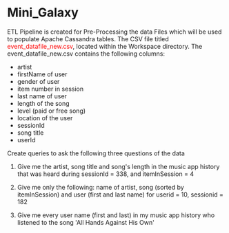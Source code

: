 # Mini_Galaxy
ETL Pipeline is created for Pre-Processing the data Files which will be used to populate Apache Cassandra tables.
The CSV file titled <font color=red>event_datafile_new.csv</font>, located within the Workspace directory.  The event_datafile_new.csv contains the following columns: 
- artist 
- firstName of user
- gender of user
- item number in session
- last name of user
- length of the song
- level (paid or free song)
- location of the user
- sessionId
- song title
- userId

 Create queries to ask the following three questions of the data

 1. Give me the artist, song title and song's length in the music app history that was heard during  sessionId = 338, and itemInSession  = 4


 2. Give me only the following: name of artist, song (sorted by itemInSession) and user (first and last name) for userid = 10, sessionid = 182
    

 3. Give me every user name (first and last) in my music app history who listened to the song 'All Hands Against His Own'
